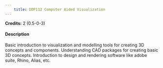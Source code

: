 ```yaml
---
    title: DDP113 Computer Aided Visualization
---
```

**Credits:** 2 (0.5-0-3)



#### Description 
Basic introduction to visualization and modelling tools for creating 3D concepts and components. Understanding CAD packages for creating basic 3D concepts. Introduction to design and rendering software like adobe suite, Rhino, Alias, etc.